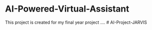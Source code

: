 # AI-Powered-Virtual-Assistant
This project is created for my final year project .... 
#   A I - P r o j e c t - J A R V I S  
 